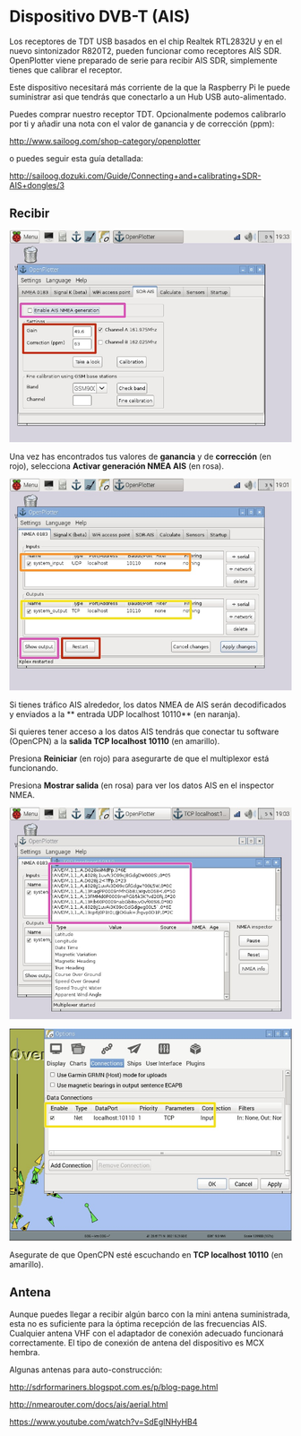 # Dispositivo DVB-T (AIS)

Los receptores de TDT USB basados en el chip Realtek RTL2832U y en el nuevo sintonizador R820T2, pueden funcionar como receptores AIS SDR. OpenPlotter viene preparado de serie para recibir AIS SDR, simplemente tienes que calibrar el receptor.

Este dispositivo necesitará más corriente de la que la Raspberry Pi le puede suministrar asi que tendrás que conectarlo a un Hub USB auto-alimentado.

Puedes comprar nuestro receptor TDT. Opcionalmente podemos calibrarlo por ti y añadir una nota con el valor de ganancia y de corrección (ppm):

http://www.sailoog.com/shop-category/openplotter

o puedes seguir esta guía detallada:

http://sailoog.dozuki.com/Guide/Connecting+and+calibrating+SDR-AIS+dongles/3

## Recibir
![](sdr_ais1.jpeg)

Una vez has encontrados tus valores de **ganancia** y de **corrección** (en rojo), selecciona **Activar generación NMEA AIS** (en rosa).

![](sdr_ais2.jpeg)

Si tienes tráfico AIS alrededor, los datos NMEA de AIS serán decodificados y enviados a la ** entrada UDP localhost 10110** (en naranja).

Si quieres tener acceso a los datos AIS tendrás que conectar tu software (OpenCPN) a la **salida TCP localhost 10110** (en amarillo).

Presiona **Reiniciar** (en rojo) para asegurarte de que el multiplexor está funcionando.

Presiona **Mostrar salida** (en rosa) para ver los datos AIS en el inspector NMEA.

![](sdr_ais3.jpeg)

![](sdr_ais4.jpeg)

Asegurate de que OpenCPN esté escuchando en **TCP localhost 10110** (en amarillo).

## Antena

Aunque puedes llegar a recibir algún barco con la mini antena suministrada, esta no es suficiente para la óptima recepción de las frecuencias AIS. Cualquier antena VHF con el adaptador de conexión adecuado funcionará correctamente. El tipo de conexión de antena del dispositivo es MCX hembra.

Algunas antenas para auto-construcción:

http://sdrformariners.blogspot.com.es/p/blog-page.html

http://nmearouter.com/docs/ais/aerial.html

https://www.youtube.com/watch?v=SdEglNHyHB4